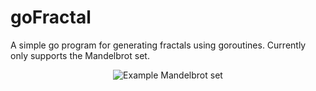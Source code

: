 goFractal
=========

A simple go program for generating fractals using goroutines.
Currently only supports the Mandelbrot set.

<p align="center">
  <img src="https://raw.github.com/Logibox/goFractal/master/example.png?raw=true" alt="Example Mandelbrot set"/>
</p>
